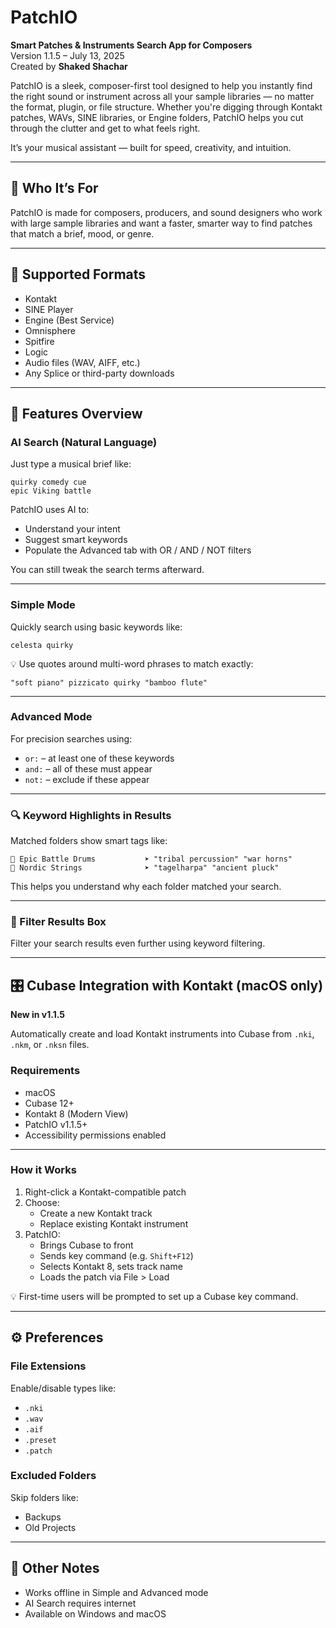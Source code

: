 # PatchIO

**Smart Patches & Instruments Search App for Composers**  
Version 1.1.5 – July 13, 2025  
Created by **Shaked Shachar**

PatchIO is a sleek, composer-first tool designed to help you instantly find the right sound or instrument across all your sample libraries — no matter the format, plugin, or file structure. Whether you're digging through Kontakt patches, WAVs, SINE libraries, or Engine folders, PatchIO helps you cut through the clutter and get to what feels right.

It’s your musical assistant — built for speed, creativity, and intuition.

---

## 🎯 Who It’s For

PatchIO is made for composers, producers, and sound designers who work with large sample libraries and want a faster, smarter way to find patches that match a brief, mood, or genre.

---

## 🎹 Supported Formats

- Kontakt
- SINE Player
- Engine (Best Service)
- Omnisphere
- Spitfire
- Logic
- Audio files (WAV, AIFF, etc.)
- Any Splice or third-party downloads

---

## 🧠 Features Overview

### AI Search (Natural Language)

Just type a musical brief like:

```
quirky comedy cue  
epic Viking battle
```

PatchIO uses AI to:
- Understand your intent
- Suggest smart keywords
- Populate the Advanced tab with OR / AND / NOT filters

You can still tweak the search terms afterward.

---

### Simple Mode

Quickly search using basic keywords like:

```
celesta quirky
```

💡 Use quotes around multi-word phrases to match exactly:

```
"soft piano" pizzicato quirky "bamboo flute"
```

---

### Advanced Mode

For precision searches using:

- `or:` – at least one of these keywords
- `and:` – all of these must appear
- `not:` – exclude if these appear

---

### 🔍 Keyword Highlights in Results

Matched folders show smart tags like:

```
📁 Epic Battle Drums           ➤ "tribal percussion" "war horns"
📁 Nordic Strings              ➤ "tagelharpa" "ancient pluck"
```

This helps you understand why each folder matched your search.

---

### 🔎 Filter Results Box

Filter your search results even further using keyword filtering.

---

## 🎛️ Cubase Integration with Kontakt (macOS only)

**New in v1.1.5**

Automatically create and load Kontakt instruments into Cubase from `.nki`, `.nkm`, or `.nksn` files.

### Requirements

- macOS
- Cubase 12+
- Kontakt 8 (Modern View)
- PatchIO v1.1.5+
- Accessibility permissions enabled

---

### How it Works

1. Right-click a Kontakt-compatible patch
2. Choose:
   - Create a new Kontakt track
   - Replace existing Kontakt instrument
3. PatchIO:
   - Brings Cubase to front
   - Sends key command (e.g. `Shift+F12`)
   - Selects Kontakt 8, sets track name
   - Loads the patch via File > Load

💡 First-time users will be prompted to set up a Cubase key command.

---

## ⚙️ Preferences

### File Extensions

Enable/disable types like:
- `.nki`
- `.wav`
- `.aif`
- `.preset`
- `.patch`

### Excluded Folders

Skip folders like:
- Backups
- Old Projects

---

## 🧾 Other Notes

- Works offline in Simple and Advanced mode
- AI Search requires internet
- Available on Windows and macOS
